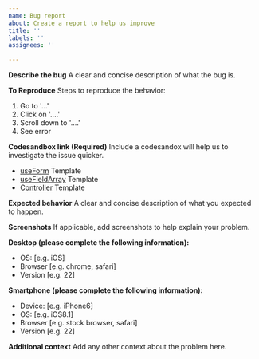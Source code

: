 ```yaml
---
name: Bug report
about: Create a report to help us improve
title: ''
labels: ''
assignees: ''

---
```


**Describe the bug**
A clear and concise description of what the bug is.

**To Reproduce**
Steps to reproduce the behavior:
1. Go to '...'
2. Click on '....'
3. Scroll down to '....'
4. See error

**Codesandbox link (Required)**
Include a codesandox will help us to investigate the issue quicker.

- [useForm](https://codesandbox.io/s/react-hook-form-useform-template-lsm61) Template
- [useFieldArray](https://codesandbox.io/s/react-hook-form-usefieldarray-template-q0jek) Template
- [Controller](https://codesandbox.io/s/react-hook-form-controller-template-yu0z5) Template

**Expected behavior**
A clear and concise description of what you expected to happen.

**Screenshots**
If applicable, add screenshots to help explain your problem.

**Desktop (please complete the following information):**
 - OS: [e.g. iOS]
 - Browser [e.g. chrome, safari]
 - Version [e.g. 22]

**Smartphone (please complete the following information):**
 - Device: [e.g. iPhone6]
 - OS: [e.g. iOS8.1]
 - Browser [e.g. stock browser, safari]
 - Version [e.g. 22]

**Additional context**
Add any other context about the problem here.
